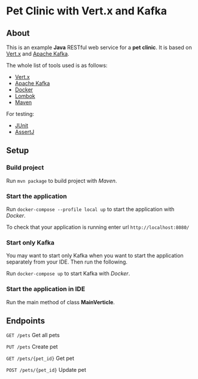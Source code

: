 # Pet Clinic with Vert.x and Kafka 

## About 

This is an example **Java** RESTful web service for a **pet clinic**.
It is based on [Vert.x](https://vertx.io/)
and [Apache Kafka](https://kafka.apache.org/).

The whole list of tools used is as follows:
* [Vert.x](https://vertx.io/)
* [Apache Kafka](https://kafka.apache.org/)
* [Docker](https://www.docker.com)
* [Lombok](https://projectlombok.org)
* [Maven](https://maven.apache.org)

For testing:
* [JUnit](https://junit.org/junit5/)
* [AssertJ](https://assertj.github.io/doc/)

## Setup

### Build project

Run `mvn package` to build project with _Maven_.


### Start the application

Run `docker-compose --profile local up` to start the application with _Docker_.

To check that your application is running enter url `http://localhost:8080/`

### Start only Kafka

You may want to start only Kafka when you want to start the application separately from your IDE. 
Then run the following.

Run `docker-compose up` to start Kafka with _Docker_.

### Start the application in IDE

Run the main method of class **MainVerticle**.

## Endpoints

`GET /pets` Get all pets

`PUT /pets` Create pet

`GET /pets/{pet_id}` Get pet

`POST /pets/{pet_id}` Update pet
